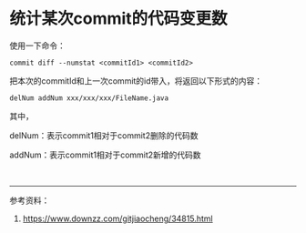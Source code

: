 # 统计某次commit的代码变更数

使用一下命令：

```
commit diff --numstat <commitId1> <commitId2>
```

把本次的commitId和上一次commit的id带入，将返回以下形式的内容：

```
delNum addNum xxx/xxx/xxx/FileName.java
```

其中，

delNum：表示commit1相对于commit2删除的代码数

addNum：表示commit1相对于commit2新增的代码数

<br>

---

参考资料：

1. https://www.downzz.com/gitjiaocheng/34815.html

